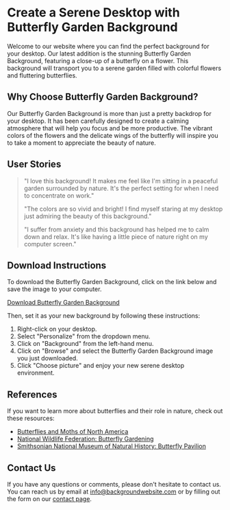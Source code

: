 <!--font:Montserrat-->

# Create a Serene Desktop with Butterfly Garden Background

Welcome to our website where you can find the perfect background for your desktop. Our latest addition is the stunning Butterfly Garden Background, featuring a close-up of a butterfly on a flower. This background will transport you to a serene garden filled with colorful flowers and fluttering butterflies.

## Why Choose Butterfly Garden Background?

Our Butterfly Garden Background is more than just a pretty backdrop for your desktop. It has been carefully designed to create a calming atmosphere that will help you focus and be more productive. The vibrant colors of the flowers and the delicate wings of the butterfly will inspire you to take a moment to appreciate the beauty of nature.

## User Stories

> "I love this background! It makes me feel like I'm sitting in a peaceful garden surrounded by nature. It's the perfect setting for when I need to concentrate on work."
>
> "The colors are so vivid and bright! I find myself staring at my desktop just admiring the beauty of this background."
>
> "I suffer from anxiety and this background has helped me to calm down and relax. It's like having a little piece of nature right on my computer screen."

## Download Instructions

To download the Butterfly Garden Background, click on the link below and save the image to your computer.

[Download Butterfly Garden Background](#)

Then, set it as your new background by following these instructions:

1. Right-click on your desktop.
2. Select "Personalize" from the dropdown menu.
3. Click on "Background" from the left-hand menu.
4. Click on "Browse" and select the Butterfly Garden Background image you just downloaded.
5. Click "Choose picture" and enjoy your new serene desktop environment.

## References

If you want to learn more about butterflies and their role in nature, check out these resources:

- [Butterflies and Moths of North America](#)
- [National Wildlife Federation: Butterfly Gardening](#)
- [Smithsonian National Museum of Natural History: Butterfly Pavilion](#)

## Contact Us

If you have any questions or comments, please don't hesitate to contact us. You can reach us by email at [info@backgroundwebsite.com](mailto:info@backgroundwebsite.com) or by filling out the form on our [contact page](#).

<!--

Write me content for website with wallpaper which alt text is:

"A close-up of a butterfly on a flower"

The name/title of the page should not be 1:1 copy of the alt text but rather a real content of the website which is using this wallpaper.

- Use markdown format 
- Start with heading
- Heading should be short and concise
- The content should look like a real website 
- The website should not be about the wallpaper, wallpaper is just a related background
- Heading should be contain work "wallpaper" or "background"
- Include real sections like references, contact, user stories, etc. use things relevant to the page purpose.
- Feel free to use structure like headings, bullets, numbering, blockquotes, paragraphs, horizontal lines, etc.
- You can use formatting like bold or _italic_
- You can include UTF-8 emojis
- Links should be only #hash anchors (and you can refer to the document itself)
- Do not include images


---


# Butterfly Garden Wallpaper for a Serene Desktop Background

Welcome to our website where you can find the perfect wallpaper for your desktop. Our latest addition is the stunning Butterfly Garden Wallpaper, which features a close-up of a butterfly on a flower. This wallpaper will transport you to a serene garden filled with colorful flowers and fluttering butterflies.

## Why Choose Butterfly Garden Wallpaper?

Our Butterfly Garden Wallpaper is more than just a pretty background for your desktop. It has been carefully designed to create a calming atmosphere that will help you focus and be more productive. The vibrant colors of the flowers and the delicate wings of the butterfly will inspire you to take a moment to appreciate the beauty of nature.

## User Stories

Here are some user stories from our satisfied customers:

> "I love this wallpaper! It makes me feel like I'm sitting in a peaceful garden surrounded by nature. It's the perfect background for when I need to concentrate on work."
>
> "The colors are so vivid and bright! I find myself staring at my desktop just admiring the beauty of this wallpaper."
>
> "I suffer from anxiety and this wallpaper has helped me to calm down and relax. It's like having a little piece of nature right on my computer screen."

## How to Download

To download the Butterfly Garden Wallpaper, simply click on the link below and save the image to your computer. Then, right-click on the saved image and select "Set as desktop background" to make it your new wallpaper.

[Download Butterfly Garden Wallpaper](#)

## References

If you want to learn more about butterflies and their role in nature, check out these resources:

- [Butterflies and Moths of North America](#)
- [National Wildlife Federation: Butterfly Gardening](#)
- [Smithsonian National Museum of Natural History: Butterfly Pavilion](#)

## Contact Us

If you have any questions or comments, please don't hesitate to contact us. You can reach us by email at [info@wallpaperwebsite.com](mailto:info@wallpaperwebsite.com) or by filling out the form on our [contact page](#).


---


Heading should not include word "wallpaper". The website should not be about the wallpaper itself, wallpaper is just a related background, rewrite whole content.


---


# Create a Serene Desktop Environment with Butterfly Garden Background

Welcome to our website where you can find the perfect background for your desktop. Our latest addition is the stunning Butterfly Garden Background, which features a close-up of a butterfly on a flower. This background will transport you to a serene garden filled with colorful flowers and fluttering butterflies.

## Why Choose Butterfly Garden Background?

Our Butterfly Garden Background is more than just a pretty backdrop for your desktop. It has been carefully designed to create a calming atmosphere that will help you focus and be more productive. The vibrant colors of the flowers and the delicate wings of the butterfly will inspire you to take a moment to appreciate the beauty of nature.

## User Stories

Here are some user stories from our satisfied customers:

> "I love this background! It makes me feel like I'm sitting in a peaceful garden surrounded by nature. It's the perfect setting for when I need to concentrate on work."
>
> "The colors are so vivid and bright! I find myself staring at my desktop just admiring the beauty of this background."
>
> "I suffer from anxiety and this background has helped me to calm down and relax. It's like having a little piece of nature right on my computer screen."

## How to Download

To download the Butterfly Garden Background, simply click on the link below and save the image to your computer. Then, right-click on the saved image and select "Set as desktop background" to make it your new background.

[Download Butterfly Garden Background](#)

## References

If you want to learn more about butterflies and their role in nature, check out these resources:

- [Butterflies and Moths of North America](#)
- [National Wildlife Federation: Butterfly Gardening](#)
- [Smithsonian National Museum of Natural History: Butterfly Pavilion](#)

## Contact Us

If you have any questions or comments, please don't hesitate to contact us. You can reach us by email at [info@backgroundwebsite.com](mailto:info@backgroundwebsite.com) or by filling out the form on our [contact page](#).


---


Heading is too long, rewrite whole content.


---


# Butterfly Garden Background: Create a Serene Desktop Environment

Welcome to our website where you can find the perfect background for your desktop. Our latest addition is the stunning Butterfly Garden Background, which features a close-up of a butterfly on a flower. This background will transport you to a serene garden filled with colorful flowers and fluttering butterflies.

## Why Choose Butterfly Garden Background?

Our Butterfly Garden Background is more than just a pretty backdrop for your desktop. It has been carefully designed to create a calming atmosphere that will help you focus and be more productive. The vibrant colors of the flowers and the delicate wings of the butterfly will inspire you to take a moment to appreciate the beauty of nature.

## User Stories

> "I love this background! It makes me feel like I'm sitting in a peaceful garden surrounded by nature. It's the perfect setting for when I need to concentrate on work."
>
> "The colors are so vivid and bright! I find myself staring at my desktop just admiring the beauty of this background."
>
> "I suffer from anxiety and this background has helped me to calm down and relax. It's like having a little piece of nature right on my computer screen."

## Download Instructions

To download the Butterfly Garden Background, simply click on the link below and save the image to your computer.

[Download Butterfly Garden Background](#)

Then, set it as your new background by following these instructions:

1. Right-click on your desktop.
2. Select "Personalize" from the dropdown menu.
3. Click on "Background" from the left-hand menu.
4. Click on "Browse" and select the Butterfly Garden Background image you just downloaded.
5. Click "Choose picture" and enjoy your new serene desktop environment.

## References

If you want to learn more about butterflies and their role in nature, check out these resources:

- [Butterflies and Moths of North America](#)
- [National Wildlife Federation: Butterfly Gardening](#)
- [Smithsonian National Museum of Natural History: Butterfly Pavilion](#)

## Contact Us

If you have any questions or comments, please don't hesitate to contact us. You can reach us by email at [info@backgroundwebsite.com](mailto:info@backgroundwebsite.com) or by filling out the form on our [contact page](#).


---


Heading is too long, rewrite whole content.


---


# Create a Serene Desktop with Butterfly Garden Background

Welcome to our website where you can find the perfect background for your desktop. Our latest addition is the stunning Butterfly Garden Background, featuring a close-up of a butterfly on a flower. This background will transport you to a serene garden filled with colorful flowers and fluttering butterflies.

## Why Choose Butterfly Garden Background?

Our Butterfly Garden Background is more than just a pretty backdrop for your desktop. It has been carefully designed to create a calming atmosphere that will help you focus and be more productive. The vibrant colors of the flowers and the delicate wings of the butterfly will inspire you to take a moment to appreciate the beauty of nature.

## User Stories

> "I love this background! It makes me feel like I'm sitting in a peaceful garden surrounded by nature. It's the perfect setting for when I need to concentrate on work."
>
> "The colors are so vivid and bright! I find myself staring at my desktop just admiring the beauty of this background."
>
> "I suffer from anxiety and this background has helped me to calm down and relax. It's like having a little piece of nature right on my computer screen."

## Download Instructions

To download the Butterfly Garden Background, click on the link below and save the image to your computer.

[Download Butterfly Garden Background](#)

Then, set it as your new background by following these instructions:

1. Right-click on your desktop.
2. Select "Personalize" from the dropdown menu.
3. Click on "Background" from the left-hand menu.
4. Click on "Browse" and select the Butterfly Garden Background image you just downloaded.
5. Click "Choose picture" and enjoy your new serene desktop environment.

## References

If you want to learn more about butterflies and their role in nature, check out these resources:

- [Butterflies and Moths of North America](#)
- [National Wildlife Federation: Butterfly Gardening](#)
- [Smithsonian National Museum of Natural History: Butterfly Pavilion](#)

## Contact Us

If you have any questions or comments, please don't hesitate to contact us. You can reach us by email at [info@backgroundwebsite.com](mailto:info@backgroundwebsite.com) or by filling out the form on our [contact page](#).


---


Write me a Google font which is best fitting for the website.

Pick from the list:
- Raleway
- Futura
- Inter
- IBM Plex Sans
- Dancing Script
- Lobster
- Exo 2
- Barlow Condensed
- Alegreya
- Lato
- Montserrat
- Roboto
- Poppins
- Orbitron
- Open Sans
- Great Vibes
- Playfair Display


Write just the font name nothing else.


---


Montserrat

-->
